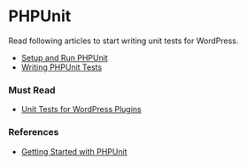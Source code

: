 # PHPUnit

Read following articles to start writing unit tests for WordPress.

* [Setup and Run PHPUnit](https://make.wordpress.org/core/handbook/testing/automated-testing/phpunit/)
* [Writing PHPUnit Tests](https://make.wordpress.org/core/handbook/testing/automated-testing/writing-phpunit-tests/)



### Must Read

* [Unit Tests for WordPress Plugins](https://pippinsplugins.com/series/unit-tests-wordpress-plugins/)



### **References**

* [Getting Started with PHPUnit](https://phpunit.de/getting-started.html)



